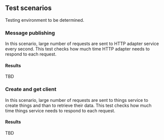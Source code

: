 ## Test scenarios

Testing environment to be determined.

### Message publishing

In this scenario, large number of requests are sent to HTTP adapter service
every second. This test checks how much time HTTP adapter needs to respond
to each request.

#### Results

TBD

### Create and get client

In this scenario, large number of requests are sent to things service to create
things and than to retrieve their data. This test checks how much time things
service needs to respond to each request.

#### Results

TBD
